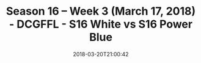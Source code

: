 ---
title: Season 16 – Week 3 (March 17, 2018) - DCGFFL - S16 White vs S16 Power Blue
teams-score:
- team: _teams/s16-white.md
  score: 13
- team: _teams/s16-power-blue.md
  score: 20
mvp: Jeremy Steslecki, Antwon Hines
game-ball: Jim Roll, Mark Summerside
season: 16
week: 3
date: '2018-03-20T21:00:42'
pageid: season-16-week-3-march-17-2018-6368-vs-6356
---
